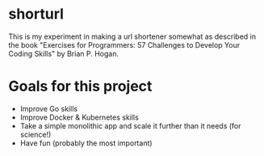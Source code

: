 # shorturl

This is my experiment in making a url shortener somewhat as described in the book 
"Exercises for Programmers: 57 Challenges to Develop Your Coding Skills" by Brian P. Hogan.

# Goals for this project
 - Improve Go skills
 - Improve Docker & Kubernetes skills
 - Take a simple monolithic app and scale it further than it needs (for science!)
 - Have fun (probably the most important)
 